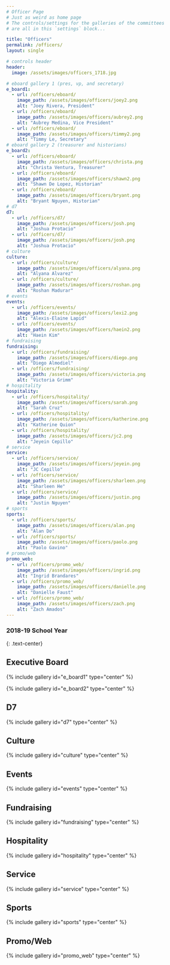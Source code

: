 ```yaml
---
# Officer Page
# Just as weird as home page
# The controls/settings for the galleries of the committees
# are all in this `settings` block...

title: "Officers"
permalink: /officers/
layout: single

# controls header
header:
  image: /assets/images/officers_1718.jpg

# eboard gallery 1 (pres, vp, and secretary)
e_board1:
  - url: /officers/eboard/
    image_path: /assets/images/officers/joey2.png
    alt: "Joey Rivera, President"
  - url: /officers/eboard/
    image_path: /assets/images/officers/aubrey2.png
    alt: "Aubrey Medina, Vice President"
  - url: /officers/eboard/
    image_path: /assets/images/officers/timmy2.png
    alt: "Timmy Le, Secretary"
# eboard gallery 2 (treasurer and historians)
e_board2:
  - url: /officers/eboard/
    image_path: /assets/images/officers/christa.png
    alt: "Christa Ventura, Treasurer"
  - url: /officers/eboard/
    image_path: /assets/images/officers/shawn2.png
    alt: "Shawn De Lopez, Historian"
  - url: /officers/eboard/
    image_path: /assets/images/officers/bryant.png
    alt: "Bryant Nguyen, Historian"
# d7
d7:
  - url: /officers/d7/
    image_path: /assets/images/officers/josh.png
    alt: "Joshua Protacio"
  - url: /officers/d7/
    image_path: /assets/images/officers/josh.png
    alt: "Joshua Protacio"
# culture
culture:
  - url: /officers/culture/
    image_path: /assets/images/officers/alyana.png
    alt: "Alyana Alvarez"
  - url: /officers/culture/
    image_path: /assets/images/officers/roshan.png
    alt: "Roshan Madurar"
# events
events:
  - url: /officers/events/
    image_path: /assets/images/officers/lexi2.png
    alt: "Alexis-Elaine Lapid"
  - url: /officers/events/
    image_path: /assets/images/officers/haein2.png
    alt: "Haein Kim"
# fundraising
fundraising:
  - url: /officers/fundraising/
    image_path: /assets/images/officers/diego.png
    alt: "Diego Almodiel"
  - url: /officers/fundraising/
    image_path: /assets/images/officers/victoria.png
    alt: "Victoria Grimm"
# hospitality
hospitality:
  - url: /officers/hospitality/
    image_path: /assets/images/officers/sarah.png
    alt: "Sarah Cruz"
  - url: /officers/hospitality/
    image_path: /assets/images/officers/katherine.png
    alt: "Katherine Quion"
  - url: /officers/hospitality/
    image_path: /assets/images/officers/jc2.png
    alt: "Jeyein Cepillo"
# service
service:
  - url: /officers/service/
    image_path: /assets/images/officers/jeyein.png
    alt: "JC Cepillo"
  - url: /officers/service/
    image_path: /assets/images/officers/sharleen.png
    alt: "Sharleen He"
  - url: /officers/service/
    image_path: /assets/images/officers/justin.png
    alt: "Justin Nguyen"
# sports
sports:
  - url: /officers/sports/
    image_path: /assets/images/officers/alan.png
    alt: "Alan Do"
  - url: /officers/sports/
    image_path: /assets/images/officers/paolo.png
    alt: "Paolo Gavino"
# promo/web
promo_web:
  - url: /officers/promo_web/
    image_path: /assets/images/officers/ingrid.png
    alt: "Ingrid Brandares"
  - url: /officers/promo_web/
    image_path: /assets/images/officers/danielle.png
    alt: "Danielle Faust"
  - url: /officers/promo_web/
    image_path: /assets/images/officers/zach.png
    alt: "Zach Amados"
---
```


<!--
	this shouldn't need modification,
	unless you want to play with the
	layout!
  -->

### 2018-19 School Year
{: .text-center}

## Executive Board

{% include gallery id="e_board1" type="center" %}

{% include gallery id="e_board2" type="center" %}

## D7

{% include gallery id="d7" type="center" %}

## Culture

{% include gallery id="culture" type="center" %}

## Events

{% include gallery id="events" type="center" %}

## Fundraising

{% include gallery id="fundraising" type="center" %}

## Hospitality

{% include gallery id="hospitality" type="center" %}

## Service

{% include gallery id="service" type="center" %}

## Sports

{% include gallery id="sports" type="center" %}

## Promo/Web

{% include gallery id="promo_web" type="center" %}
